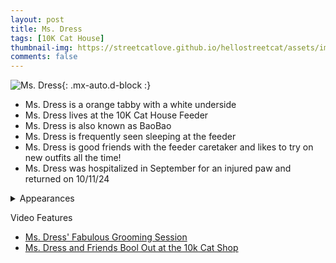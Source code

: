 ```yaml
---
layout: post
title: Ms. Dress
tags: [10K Cat House]
thumbnail-img: https://streetcatlove.github.io/hellostreetcat/assets/img/ms_dress.png
comments: false
---
```


![Ms. Dress](https://streetcatlove.github.io/hellostreetcat/assets/img/ms_dress.png){: .mx-auto.d-block :}

* Ms. Dress is a orange tabby with a white underside
* Ms. Dress lives at the 10K Cat House Feeder
* Ms. Dress is also known as BaoBao
* Ms. Dress is frequently seen sleeping at the feeder
* Ms. Dress is good friends with the feeder caretaker and likes to try on new outfits all the time!
* Ms. Dress was hospitalized in September for an injured paw and returned on 10/11/24

<details>
<summary>Appearances</summary>
<ul>
	<li><a href="https://youtu.be/l64915LZFco?t=3091">6/23/24 16:35</a></li>
	<li><a href="https://youtu.be/wj7dxvteN4s?t=34568">7/22/24 21:37</a></li>
	<li><a href="https://youtu.be/qzF7rNPdw5Y?t=35366">8/5/24 21:49</a></li>
	<li><a href="https://youtu.be/EGIyo47E1m0?t=4492">10/11/24 01:18</a></li>
	<li><a href="https://youtu.be/TM3EkYlF5sg?t=24759">11/15/2024 20:06</a></li>
	<li><a href="https://youtu.be/3K8jYGhCRc8?t=368">11/28/24 00:51</a></li>
	<li><a href="https://youtu.be/kDlhTJ7ZBuk?t=2010">11/30/24 13:38</a></li>
</ul>
</details>

Video Features
* [Ms. Dress' Fabulous Grooming Session](https://www.youtube.com/watch?v=8HPbk3OzzH4)
* [Ms. Dress and Friends Bool Out at the 10k Cat Shop](https://www.youtube.com/watch?v=Jg-_NGSiXFc)
